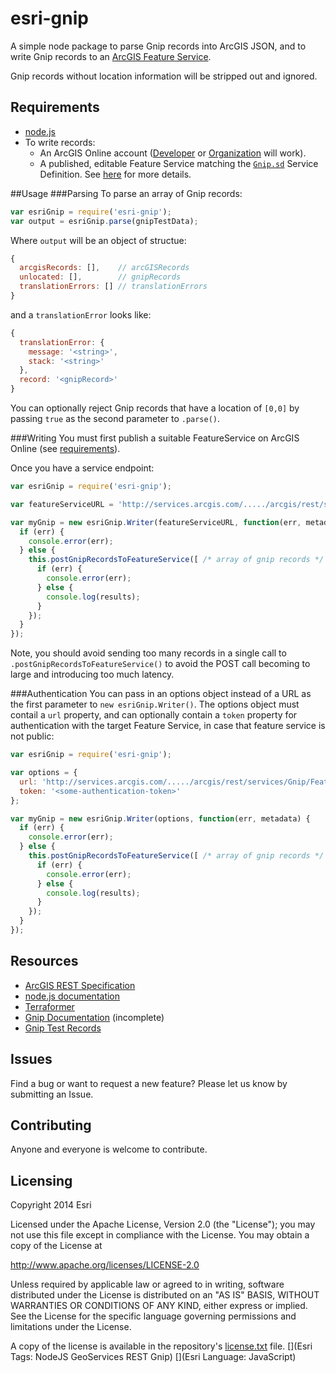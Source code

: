 esri-gnip
=========

A simple node package to parse Gnip records into ArcGIS JSON, and to write Gnip records to an [ArcGIS Feature Service](http://resources.arcgis.com/en/help/arcgis-rest-api/#/Feature_Service/02r3000000z2000000/).

Gnip records without location information will be stripped out and ignored.

## Requirements
* [node.js](http://nodejs.org)
* To write records:
    * An ArcGIS Online account ([Developer](https://developers.arcgis.com/en/) or [Organization](http://www.arcgis.com/home/) will work).
    * A published, editable Feature Service matching the [`Gnip.sd`](Gnip.sd) Service Definition. See [here](http://doc.arcgis.com/en/arcgis-online/share-maps/add-items.htm#ESRI_SECTION1_FFA71B14C6EE459B8E1BEBC8100010DF) for more details.

##Usage
###Parsing
To parse an array of Gnip records:

``` JavaScript
var esriGnip = require('esri-gnip');
var output = esriGnip.parse(gnipTestData);
```

Where `output` will be an object of structue:

``` JavaScript
{
  arcgisRecords: [],    // arcGISRecords
  unlocated: [],        // gnipRecords
  translationErrors: [] // translationErrors
}
```

and a `translationError` looks like:

``` JavaScript
{
  translationError: { 
    message: '<string>', 
    stack: '<string>'
  },
  record: '<gnipRecord>'
}
```

You can optionally reject Gnip records that have a location of `[0,0]` by passing `true` as the second parameter to `.parse()`.

###Writing
You must first publish a suitable FeatureService on ArcGIS Online (see [requirements](#Requirements)).

Once you have a service endpoint:

``` JavaScript
var esriGnip = require('esri-gnip');

var featureServiceURL = 'http://services.arcgis.com/...../arcgis/rest/services/Gnip/FeatureServer/0';

var myGnip = new esriGnip.Writer(featureServiceURL, function(err, metadata) {
  if (err) {
    console.error(err);
  } else {
    this.postGnipRecordsToFeatureService([ /* array of gnip records */ ], function(err, results) {
      if (err) {
        console.error(err);
      } else {
        console.log(results);
      }
    });
  }
});
```

Note, you should avoid sending too many records in a single call to `.postGnipRecordsToFeatureService()` to avoid the POST call becoming to large and introducing too much latency.

###Authentication
You can pass in an options object instead of a URL as the first parameter to `new esriGnip.Writer()`. The options object must contail a `url` property, and can optionally contain a `token` property for authentication with the target Feature Service, in case that feature service is not public:

``` JavaScript
var esriGnip = require('esri-gnip');

var options = {
  url: 'http://services.arcgis.com/...../arcgis/rest/services/Gnip/FeatureServer/0',
  token: '<some-authentication-token>'
};

var myGnip = new esriGnip.Writer(options, function(err, metadata) {
  if (err) {
    console.error(err);
  } else {
    this.postGnipRecordsToFeatureService([ /* array of gnip records */ ], function(err, results) {
      if (err) {
        console.error(err);
      } else {
        console.log(results);
      }
    });
  }
});
```

## Resources

* [ArcGIS REST Specification](http://resources.arcgis.com/en/help/arcgis-rest-api/)
* [node.js documentation](http://nodejs.org/api/)
* [Terraformer](https://github.com/esri/terraformer)
* [Gnip Documentation](http://support.gnip.com/sources/twitter/data_format.html) (incomplete)
* [Gnip Test Records](test/gniptest.json)

## Issues

Find a bug or want to request a new feature?  Please let us know by submitting an Issue.

## Contributing

Anyone and everyone is welcome to contribute. 

## Licensing
Copyright 2014 Esri

Licensed under the Apache License, Version 2.0 (the "License");
you may not use this file except in compliance with the License.
You may obtain a copy of the License at

   http://www.apache.org/licenses/LICENSE-2.0

Unless required by applicable law or agreed to in writing, software
distributed under the License is distributed on an "AS IS" BASIS,
WITHOUT WARRANTIES OR CONDITIONS OF ANY KIND, either express or implied.
See the License for the specific language governing permissions and
limitations under the License.

A copy of the license is available in the repository's [license.txt](license.txt) file.
[](Esri Tags: NodeJS GeoServices REST Gnip)
[](Esri Language: JavaScript)
